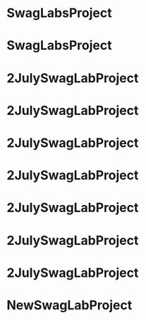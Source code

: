 # SwagLabsProject
# SwagLabsProject
# 2JulySwagLabProject
# 2JulySwagLabProject
# 2JulySwagLabProject
# 2JulySwagLabProject
# 2JulySwagLabProject
# 2JulySwagLabProject
# 2JulySwagLabProject
# NewSwagLabProject
